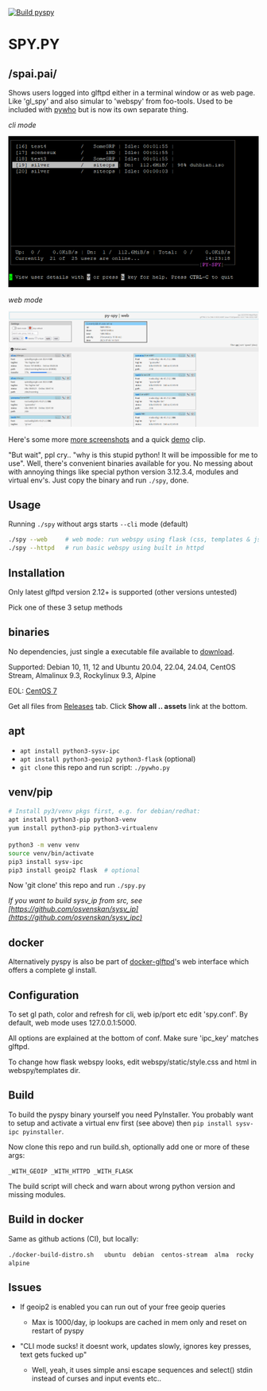 [![Build pyspy](https://github.com/silv3rr/pyspy/actions/workflows/build.yml/badge.svg)](https://github.com/silv3rr/pyspy/actions/workflows/build.yml)

# SPY.PY

## /spai.pai/

Shows users logged into glftpd either in a terminal window or as web page. Like 'gl_spy' and also simular to 'webspy' from foo-tools. Used to be included with [pywho](https://github.com/silv3rr/pywho) but is now its own separate thing.

_cli mode_

![screenshot_cli](docs/cli.png)

_web mode_

![screenshot_web](docs/web.png)

Here's some more [more screenshots](docs/Screenshots.md) and a quick [demo](docs/Demo.md) clip.

"But wait", ppl cry.. "why is this stupid python! It will be impossible for me to use". Well, there's convenient binaries available for you. No messing about with annoying things like special python version 3.12.3.4, modules and virtual env's. Just copy the binary and run `./spy`, done.

## Usage

Running `./spy` without args starts `--cli` mode (default)

``` bash
./spy --web     # web mode: run webspy using flask (css, templates & js)
./spy --httpd   # run basic webspy using built in httpd
```

## Installation

Only latest glftpd version 2.12+ is supported (other versions untested)

Pick one of these 3 setup methods

## binaries

No dependencies, just single a executable file available to [download](../../releases).

Supported: Debian 10, 11, 12 and Ubuntu 20.04, 22.04, 24.04, CentOS Stream, Almalinux 9.3, Rockylinux 9.3, Alpine

EOL: [CentOS 7](https://github.com/silv3rr/pyspy/releases/download/slv-pyspy-v20230708/pyspy-centos7-python3.6-x86_x64.tar.gz)

Get all files from [Releases](../../releases) tab. Click **Show all .. assets** link at the bottom.

## apt

- `apt install python3-sysv-ipc`
- `apt install python3-geoip2 python3-flask`  (optional)
- `git clone` this repo and run script: `./pywho.py`

## venv/pip

``` bash
# Install py3/venv pkgs first, e.g. for debian/redhat:
apt install python3-pip python3-venv
yum install python3-pip python3-virtualenv

python3 -m venv venv
source venv/bin/activate
pip3 install sysv-ipc
pip3 install geoip2 flask  # optional
```

Now 'git clone' this repo and run `./spy.py`

_If you want to build sysv_ip from src, see [https://github.com/osvenskan/sysv_ip](https://github.com/osvenskan/sysv_ipc)_

## docker

Alternatively pyspy is also be part of [docker-glftpd](https://github.com/silv3rr/docker-glftpd)'s web interface which offers a complete gl install.

## Configuration

To set gl path, color and refresh for cli, web ip/port etc edit 'spy.conf'. By default, web mode uses 127.0.0.1:5000.

All options are explained at the bottom of conf. Make sure 'ipc_key' matches glftpd.

To change how flask webspy looks, edit webspy/static/style.css and html in webspy/templates dir.

## Build

To build the pyspy binary yourself you need PyInstaller. You probably want to setup and activate a virtual env first (see above) then `pip install sysv-ipc pyinstaller`.

Now clone this repo and run build.sh, optionally add one or more of these args:

`_WITH_GEOIP _WITH_HTTPD _WITH_FLASK`

The build script will check and warn about wrong python version and missing modules.

## Build in docker

Same as github actions (CI), but locally:

`./docker-build-distro.sh   ubuntu  debian  centos-stream  alma  rocky  alpine`

## Issues

- If geoip2 is enabled you can run out of your free geoip queries
    - Max is 1000/day, ip lookups are cached in mem only and reset on restart of pyspy

- "CLI mode sucks! it doesnt work, updates slowly, ignores key presses, text gets fucked up"
    - Well, yeah, it uses simple ansi escape sequences and select() stdin instead of curses and input events etc..
